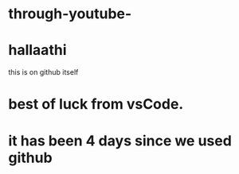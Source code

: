 # through-youtube-
# hallaathi
this is on github itself
# best of luck from vsCode.
# it has been 4 days since we used github
